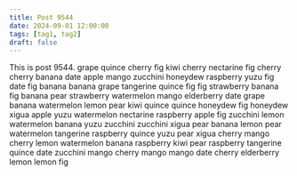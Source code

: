 ```yaml
---
title: Post 9544
date: 2024-09-01 12:00:00
tags: [tag1, tag2]
draft: false
---
```

This is post 9544.
grape
quince
cherry
fig
kiwi
cherry
nectarine
fig
cherry
cherry
banana
date
apple
mango
zucchini
honeydew
raspberry
yuzu
fig
date
fig
banana
banana
grape
tangerine
quince
fig
fig
strawberry
banana
fig
banana
pear
strawberry
watermelon
mango
elderberry
date
grape
banana
watermelon
lemon
pear
kiwi
quince
quince
honeydew
fig
honeydew
xigua
apple
yuzu
watermelon
nectarine
raspberry
apple
fig
zucchini
lemon
watermelon
banana
yuzu
zucchini
zucchini
xigua
pear
banana
lemon
pear
watermelon
tangerine
raspberry
quince
yuzu
pear
xigua
cherry
mango
cherry
lemon
watermelon
banana
raspberry
kiwi
pear
raspberry
tangerine
quince
date
zucchini
mango
cherry
mango
mango
date
cherry
elderberry
lemon
lemon
fig
